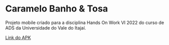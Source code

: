 # Caramelo Banho & Tosa

Projeto mobile criado para a disciplina Hands On Work VI 2022 do curso de ADS da Universidade do Vale do Itajaí.

[Link do APK](https://drive.google.com/file/d/1-6GDiE-CRUgtl8-mtSZ6rQ9K1-TqHyiX/view?usp=sharing)
